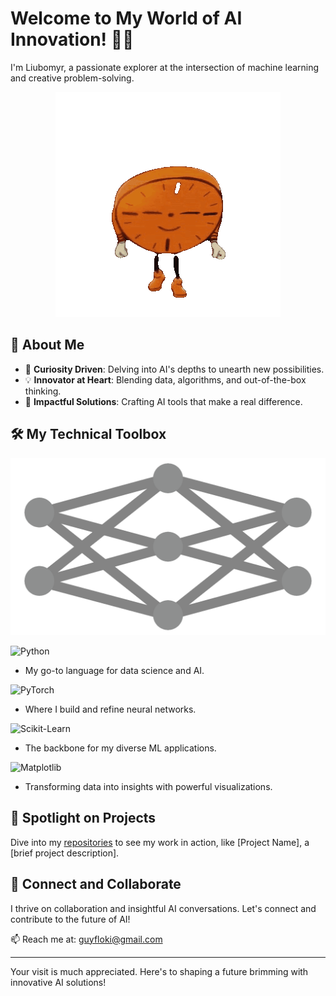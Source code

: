 # Welcome to My World of AI Innovation! 👋🌐

I'm Liubomyr, a passionate explorer at the intersection of machine learning and creative problem-solving.

<p align="center">
  <img src="./miss_minutes.gif" alt="Miss Minutes Greeting"/>
</p>

## 🧐 About Me

- 🌱 **Curiosity Driven**: Delving into AI's depths to unearth new possibilities.
- 💡 **Innovator at Heart**: Blending data, algorithms, and out-of-the-box thinking.
- 🎯 **Impactful Solutions**: Crafting AI tools that make a real difference.

## 🛠️ My Technical Toolbox

![Neural Network Forward Propagation](./neural_network_forward.gif)

![Python](https://img.shields.io/badge/Python-3776AB?style=for-the-badge&logo=python&logoColor=white)
- My go-to language for data science and AI.

![PyTorch](https://img.shields.io/badge/PyTorch-%23EE4C2C.svg?&style=for-the-badge&logo=PyTorch&logoColor=white)
- Where I build and refine neural networks.

![Scikit-Learn](https://img.shields.io/badge/scikit_learn-F7931E?style=for-the-badge&logo=scikit-learn&logoColor=white)
- The backbone for my diverse ML applications.
  
![Matplotlib](https://img.shields.io/badge/Matplotlib-11557C?style=for-the-badge&logo=matplotlib&logoColor=white)
- Transforming data into insights with powerful visualizations.

## 🌟 Spotlight on Projects

Dive into my [repositories](https://github.com/guyfloki?tab=repositories) to see my work in action, like [Project Name], a [brief project description].

## 🤝 Connect and Collaborate

I thrive on collaboration and insightful AI conversations. Let's connect and contribute to the future of AI!

📫 Reach me at: [guyfloki@gmail.com](guyfloki@gmail.com)

---

Your visit is much appreciated. Here's to shaping a future brimming with innovative AI solutions!
